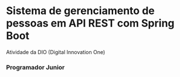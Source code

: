 # Sistema de gerenciamento de pessoas em API REST com Spring Boot
Atividade da DIO (Digital Innovation One)

### Programador Junior
